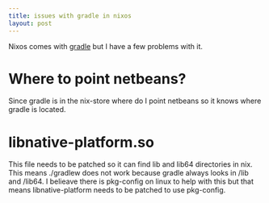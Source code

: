 ```yaml
---
title: issues with gradle in nixos
layout: post
---
```

Nixos comes with [gradle](https://github.com/NixOS/nixpkgs/blob/3e387c3e005c87566b5403d24c86f71f4945a79b/pkgs/development/tools/build-managers/gradle/default.nix) but I have a few problems with it.

# Where to point netbeans?

Since gradle is in the nix-store where do I point netbeans so it knows where gradle is located.

# libnative-platform.so

This file needs to be patched so it can find lib and lib64 directories in nix. This means ./gradlew does not work because gradle always looks in /lib and /lib64. I belieave there is pkg-config on linux to help with this but that means libnative-platform needs to be patched to use pkg-config.
